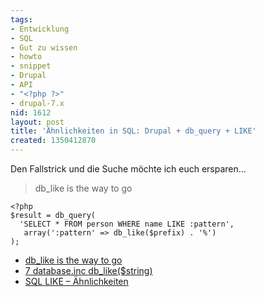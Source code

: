 ```yaml
---
tags:
- Entwicklung
- SQL
- Gut zu wissen
- howto
- snippet
- Drupal
- API
- "<?php ?>"
- drupal-7.x
nid: 1612
layout: post
title: 'Ähnlichkeiten in SQL: Drupal + db_query + LIKE'
created: 1350412870
---
```

<p>Den Fallstrick und die Suche möchte ich euch ersparen...</p>
<blockquote>db_like is the way to go</blockquote>

```
<?php
$result = db_query( 
  'SELECT * FROM person WHERE name LIKE :pattern', 
   array(':pattern' => db_like($prefix) . '%') 
); 
```
<ul>
	<li><a href="http://api.drupal.org/api/drupal/includes%21database%21database.inc/function/db_query/7#comment-33348">db_like is the way to go</a></li>
	<li><a href="http://api.drupal.org/api/drupal/includes%21database%21database.inc/function/db_like/7">7 database.inc db_like($string)</a></li>
	<li><a href="http://de.wikibooks.org/wiki/Einf%C3%BChrung_in_SQL:_WHERE-Klausel_im_Detail#LIKE_.E2.80.93_.C3.84hnlichkeiten_.281.29">SQL LIKE – Ähnlichkeiten</a></li>
</ul>
<!--break-->
